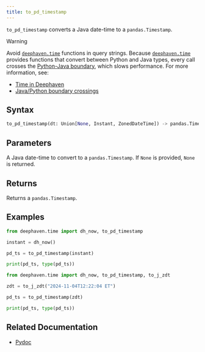 ```yaml
---
title: to_pd_timestamp
---
```


`to_pd_timestamp` converts a Java date-time to a `pandas.Timestamp`.

> [!WARNING]
> Avoid [`deephaven.time`](/core/pydoc/code/deephaven.time.html#module-deephaven.time) functions in query strings. Because [`deephaven.time`](/core/pydoc/code/deephaven.time.html#module-deephaven.time) provides functions that convert between Python and Java types, every call crosses the [Python-Java boundary](../../../conceptual/python-java-boundary.md), which slows performance. For more information, see:
>
> - [Time in Deephaven](../../../conceptual/time-in-deephaven.md)
> - [Java/Python boundary crossings](../../../conceptual/python-java-boundary.md)

## Syntax

```python syntax
to_pd_timestamp(dt: Union[None, Instant, ZonedDateTime]) -> pandas.Timestamp
```

## Parameters

<ParamTable>
<Param name="dt" type="Union[None, Instant, ZonedDateTime]">

A Java date-time to convert to a `pandas.Timestamp`. If `None` is provided, `None` is returned.

</Param>
</ParamTable>

## Returns

Returns a `pandas.Timestamp`.

## Examples

```python order=null
from deephaven.time import dh_now, to_pd_timestamp

instant = dh_now()

pd_ts = to_pd_timestamp(instant)

print(pd_ts, type(pd_ts))
```

```python order=null
from deephaven.time import dh_now, to_pd_timestamp, to_j_zdt

zdt = to_j_zdt("2024-11-04T12:22:04 ET")

pd_ts = to_pd_timestamp(zdt)

print(pd_ts, type(pd_ts))
```

## Related Documentation

- [Pydoc](/core/pydoc/code/deephaven.time.html#deephaven.time.to_pd_timestamp)
